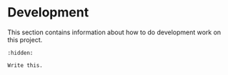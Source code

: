 # Development

This section contains information about how to do development work on this
project.

```{toctree}
:hidden:
```

```{todo}
Write this.
```
